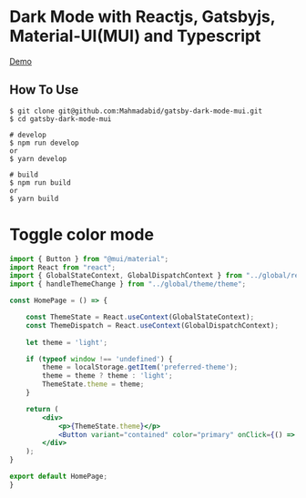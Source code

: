 # Dark Mode with Reactjs, Gatsbyjs, Material-UI(MUI) and Typescript

[Demo](https://gatsby-dark-mode-mui.netlify.app/)

## How To Use
```terminal
$ git clone git@github.com:Mahmadabid/gatsby-dark-mode-mui.git
$ cd gatsby-dark-mode-mui

# develop
$ npm run develop
or
$ yarn develop

# build
$ npm run build
or 
$ yarn build
```

# Toggle color mode
```jsx
import { Button } from "@mui/material";
import React from "react";
import { GlobalStateContext, GlobalDispatchContext } from "../global/reducer/themeReducer";
import { handleThemeChange } from "../global/theme/theme";

const HomePage = () => {

    const ThemeState = React.useContext(GlobalStateContext);
    const ThemeDispatch = React.useContext(GlobalDispatchContext);
    
    let theme = 'light';

    if (typeof window !== 'undefined') {
        theme = localStorage.getItem('preferred-theme');
        theme = theme ? theme : 'light';
        ThemeState.theme = theme;
    }

    return (
        <div>
            <p>{ThemeState.theme}</p>
            <Button variant="contained" color="primary" onClick={() => {handleThemeChange(ThemeState, ThemeDispatch)}}>Toogle Theme</Button>
        </div>
    );
}

export default HomePage;
}
```
